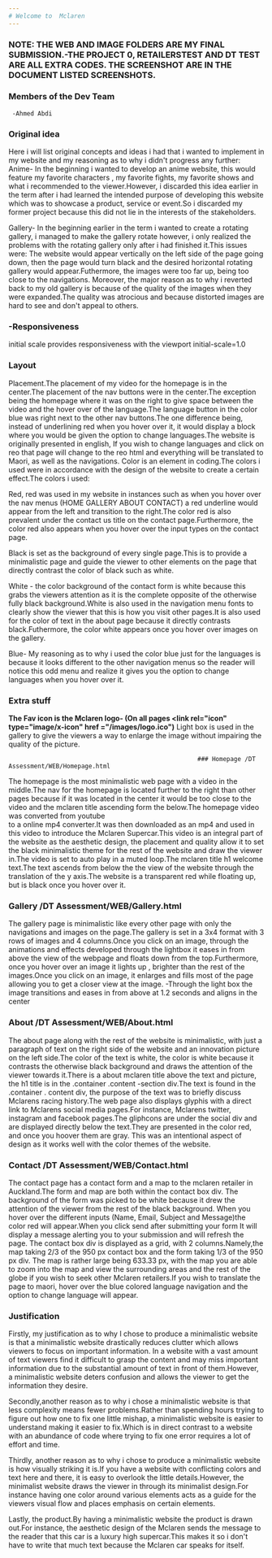 ```yaml
---
# Welcome to  Mclaren
---
```

### NOTE: THE WEB AND IMAGE FOLDERS ARE MY FINAL SUBMISSION.-THE PROJECT 0, RETAILERSTEST AND DT TEST ARE ALL EXTRA CODES. THE SCREENSHOT ARE IN THE DOCUMENT LISTED SCREENSHOTS.

  ### Members of the Dev Team
     -Ahmed Abdi
### Original idea

Here i will list original concepts and ideas i had that i wanted to implement in my website and my reasoning as to why i didn't progress any further:
Anime- In the beginning i wanted to develop an anime website, this would feature my favorite characters , my favorite fights, my favorite shows and
what i recommended to the viewer.However, i discarded this idea earlier in the term after i had learned the intended purpose of developing this website 
which was to showcase a product, service or event.So i discarded my former project because this did not lie in the interests of the stakeholders.


Gallery- In the beginning earlier in the term i wanted to create a rotating gallery, i managed to make the gallery rotate however, i only realized the problems
with the rotating gallery only after i had finished it.This issues were: The website would appear vertically on the left side of the page going down, then the
page would turn black and the desired horizontal rotating gallery would appear.Futhermore, the images were too far up, being too close to the navigations.
Moreover, the major reason as to why i reverted back to my old gallery is because of the quality of the images when they were expanded.The quality was 
atrocious and because distorted images are hard to see and don't appeal to others.

 
 ### -Responsiveness
 initial scale provides responsiveness with the viewport initial-scale=1.0
  
  
  
  ### Layout
  Placement.The placement of my video for the homepage is in the center.The placement of the nav buttons were in the center.The exception being the homepage
  where it was on the right to give space between the video and the hover over of the language.The language button in the color blue was right next to the 
  other nav buttons.The one difference being, instead of underlining red when you hover over it, it would display a block where you would be given the option 
  to change languages.The website is originally presented in english, If you wish to change languages and click on reo that page will change to the reo
  html and everything will be translated to Maori, as well as the navigations.
  Color is an element in coding.The colors i used were in accordance with the design of the website to create a certain effect.The colors i used:
 
 
 Red, red was used in my website in instances such as when you hover over the nav menus (HOME GALLERY ABOUT CONTACT) a red underline would appear from
 the left and transition to the right.The color red is also prevalent under the contact us title on the contact page.Furthermore, the color red also appears
 when you hover over the input types on the contact page.
  
  Black is set as the background of every single page.This is to provide a minimalistic page and guide the viewer to other elements on the page that 
  directly contrast the color of black such as white.
  
  White - the color background of the contact form is white because this grabs the viewers attention as it is the complete opposite of the otherwise fully black 
  background.White is also used in the navigation menu fonts to clearly show the viewer that this is how you visit other pages.It is also used for the color of
  text in the about page because it directly contrasts black.Futhermore, the color white appears once you hover over images on the gallery.
  
  Blue- My reasoning as to why i used the color blue just for the languages is because it looks different to the other navigation menus so the reader will 
  notice this odd menu and realize it gives you the option to change languages when you hover over it.
  
### Extra stuff

 **The Fav icon is the Mclaren logo- (On all pages <link rel="icon" type="image/x-icon" href ="/images/logo.ico")**
  Light box is used in the gallery to give the viewers a way to enlarge the image without impairing the quality of the picture.

                   
                                                       
                                                       
                                                        ### Homepage /DT Assessment/WEB/Homepage.html
  
  The homepage is the most minimalistic web page with a video in the middle.The nav for the homepage is located further to the right than other pages because if
 it was located in the center it would be too close to the video and the mclaren title ascending form the below.The homepage video was converted from youtube  
  to a online mp4 converter.It was then downloaded as an mp4 and used in this video to introduce the Mclaren Supercar.This video is an integral part of the
  website as the aesthetic design, the placement and quality allow it to set the black minimalistic theme for the rest of the website and draw the viewer in.The 
 video is set to auto play in a muted loop.The mclaren title h1 welcome text.The text ascends from below the the view of the website through the translation
  of the y axis.The website is a transparent red while floating up, but is black once you hover over it.
  


  ### Gallery /DT Assessment/WEB/Gallery.html
   The gallery page is minimalistic like every other page with only the navigations and images on the page.The gallery is set in a 3x4  format with 3 rows of images and 4 columns.Once you click on an image, through the animations and effects developed through the lightbox it eases in  from  above the view of the webpage and floats down from the top.Furthermore, once you hover over an image it lights up , brighter than the rest of the images.Once you click on an image, it enlarges and fills most of the page allowing you to get a closer view at the image.  -Through the light box the image transitions and eases in from above at 1.2 seconds and aligns in the center
 
 
 ### About   /DT Assessment/WEB/About.html
 The about page along with the rest of the website is minimalistic, with just a paragraph of text on the right side of the website and an innovation picture on
 the left side.The color of the text is white, the color is white because it contrasts the otherwise black background and draws the attention of the viewer
 towards it.There is a about mclaren title above the text and picture, the h1 title is in the .container .content -section div.The text is found in the .container . content div, the purpose of the text was to briefly discuss Mclarens racing history.The web page also displays glyphis with a direct link to Mclarens social media pages.For instance, Mclarens twitter, instagram and facebook pages.The gliphcons are under the social div and are displayed directly below the text.They are presented in the color red, and once you hoover them are gray. This was an intentional aspect of design as it works well with the color themes of the website.
 
 ### Contact /DT Assessment/WEB/Contact.html
  The contact page has a contact form and a map to the mclaren retailer in Auckland.The form and map are both within the contact box div.
   The background of the form was picked to be white because it drew the attention of the viewer from the rest of the black background.
   When you hover over the different inputs (Name, Email, Subject and Message)the color red will appear.When you click send after submitting your form 
   It will display a message alerting you to your submission and will refresh the page.
  The contact box div is displayed as a grid, with 2 columns.Namely,the map taking 2/3 of the 950 px contact box and the form taking 1/3 of the 950 px div.
  The map is rather large being 633.33 px, with the map you are able to zoom into the map and view the surrounding areas and the rest of the globe if you wish     to seek other Mclaren retailers.If you wish to translate the page to maori, hover over the blue colored language navigation and the option to change language will appear.
  
  
 ### Justification
 Firstly, my justification as to why I chose to produce a minimalistic website is that a minimalistic website drastically reduces clutter which allows viewers to focus on important information. In a website with a vast amount of text viewers find it difficult to grasp the content and may miss important information due to the substantial amount of text in front of them.However, a minimalistic website deters confusion and allows the viewer to get the information they desire.
 
Secondly,another reason as to why i chose a minimalistic website is that less complexity means fewer problems.Rather than spending hours trying to figure out how one to fix one little mishap, a minimalistic website is easier to understand making it easier to fix.Which is in direct contrast to a website with an abundance of code where trying to fix one error requires a lot of effort and time.
 
Thirdly, another reason as to why i chose to produce a minimalistic website is how visually striking it is.If you have a website with conflicting colors and text here and there, it is easy to overlook the little details.However, the minimalist website draws the viewer in through its minimalist design.For instance having one color around various elements acts as a guide for the viewers visual flow and places emphasis on certain elements.

 Lastly, the product.By having a minimalistic website the product is drawn out.For instance, the aesthetic design of the Mclaren sends the message to the reader that this car is a luxury high supercar.This makes it so i don't have to write that much text because the Mclaren car speaks for itself.


  
  
  
  

